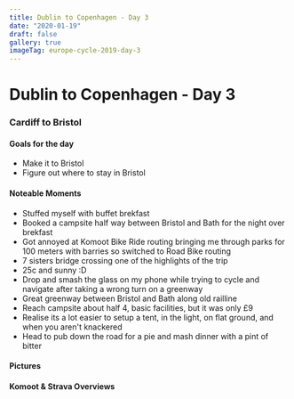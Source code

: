 ```yaml
---
title: Dublin to Copenhagen - Day 3
date: "2020-01-19"
draft: false
gallery: true
imageTag: europe-cycle-2019-day-3
---
```


# Dublin to Copenhagen - Day 3

### Cardiff to Bristol

#### Goals for the day

*   Make it to Bristol
*   Figure out where to stay in Bristol

#### Noteable Moments

*   Stuffed myself with buffet brekfast
*   Booked a campsite half way between Bristol and Bath for the night over brekfast
*   Got annoyed at Komoot Bike Ride routing bringing me through parks for 100 meters with barries so switched to Road Bike routing
*   7 sisters bridge crossing one of the highlights of the trip
*   25c and sunny :D
*   Drop and smash the glass on my phone while trying to cycle and navigate after taking a wrong turn on a greenway
*   Great greenway between Bristol and Bath along old railline
*   Reach campsite about half 4, basic facilities, but it was only £9
*   Realise its a lot easier to setup a tent, in the light, on flat ground, and when you aren't knackered
*   Head to pub down the road for a pie and mash dinner with a pint of bitter

#### Pictures

#### Komoot & Strava Overviews